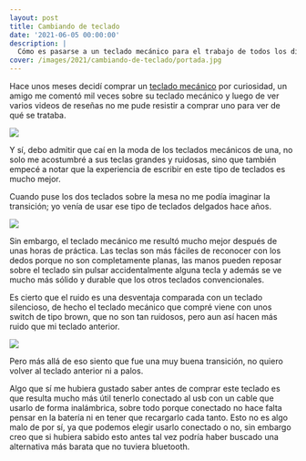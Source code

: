 ```yaml
---
layout: post
title: Cambiando de teclado
date: '2021-06-05 00:00:00'
description: |
  Cómo es pasarse a un teclado mecánico para el trabajo de todos los días.
cover: /images/2021/cambiando-de-teclado/portada.jpg
---
```


Hace unos meses decidí comprar un [teclado
mecánico](https://www.redragonzone.com/collections/keyboard/products/redragon-k530-draconic-60-compact-rgb-wireless-mechanical-keyboard-61-keys-tkl-designed-5-0-bluetooth-gaming-keyboard-with-brown-switches)
por curiosidad, un amigo me comentó mil veces sobre su teclado mecánico y luego
de ver varios videos de reseñas no me pude resistir a comprar uno para ver de
qué se trataba.

![](/images/2021/cambiando-de-teclado/teclado.jpg)

Y sí, debo admitir que caí en la moda de los teclados mecánicos de una, no solo
me acostumbré a sus teclas grandes y ruidosas, sino que también empecé a notar
que la experiencia de escribir en este tipo de teclados es mucho mejor.

Cuando puse los dos teclados sobre la mesa no me podía imaginar la transición; yo
venía de usar ese tipo de teclados delgados hace años.

![](/images/2021/cambiando-de-teclado/comparacion.jpg)

Sin embargo, el teclado mecánico me resultó mucho mejor después de unas horas
de práctica. Las teclas son más fáciles de reconocer con los dedos porque
no son completamente planas, las manos pueden reposar sobre el teclado sin
pulsar accidentalmente alguna tecla y además se ve mucho más sólido y durable
que los otros teclados convencionales.

Es cierto que el ruido es una desventaja comparada con un teclado silencioso, de
hecho el teclado mecánico que compré viene con unos switch de tipo brown, que no son tan
ruidosos, pero aun así hacen más ruido que mi teclado anterior. 

![](/images/2021/cambiando-de-teclado/switches.jpg)

Pero más allá de eso siento que fue una muy buena transición, no quiero
volver al teclado anterior ni a palos.

Algo que sí me hubiera gustado saber antes de comprar este teclado es que
resulta mucho más útil tenerlo conectado al usb con un cable que usarlo de
forma inalámbrica, sobre todo porque conectado no hace falta pensar en la batería
ni en tener que recargarlo cada tanto. Esto no es algo malo de por sí, ya
que podemos elegir usarlo conectado o no, sin embargo creo que si hubiera
sabido esto antes tal vez podría haber buscado una alternativa más barata que
no tuviera bluetooth.




